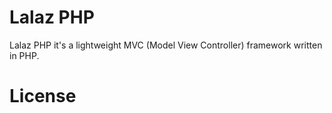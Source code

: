 Lalaz PHP
===================
Lalaz PHP it's a lightweight MVC (Model View Controller) framework written in PHP.

License
===================
